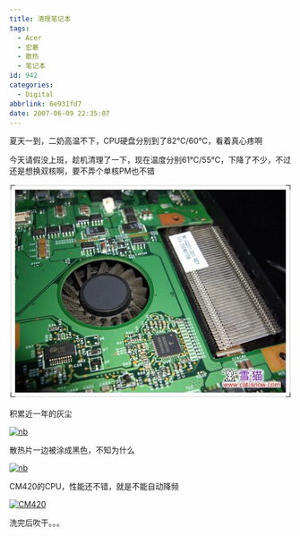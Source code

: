 ```yaml
---
title: 清理笔记本
tags:
  - Acer
  - 宏碁
  - 散热
  - 笔记本
id: 942
categories:
  - Digital
abbrlink: 6e931fd7
date: 2007-06-09 22:35:07
---
```


夏天一到，二奶高温不下，CPU硬盘分别到了82℃/60℃，看着真心疼啊

今天请假没上班，趁机清理了一下，现在温度分别61℃/55℃，下降了不少，不过还是想换双核啊，要不弄个单核PM也不错

[![nb](/images/2007/06/09_200706092214594157_12754.jpg)](/images/2007/06/09_200706092214594157_12754.jpg)
<!--more-->
积累近一年的灰尘

[![nb](/blog/upload/2007/6/200706092215468038.JPG)](/blog/upload/2007/6/200706092215468038.JPG)

散热片一边被涂成黑色，不知为什么

[![nb](/blog/upload/2007/6/200706092220554124.JPG)](/blog/upload/2007/6/200706092220554124.JPG)

CM420的CPU，性能还不错，就是不能自动降频

[![CM420](/blog/upload/2007/6/200706092222524866.JPG)](/blog/upload/2007/6/200706092222524866.JPG)

洗完后吹干。。。